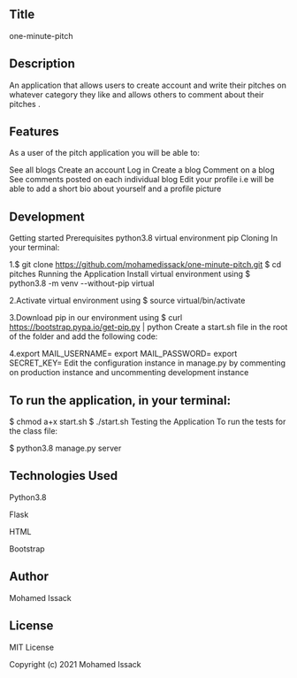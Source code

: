 ## Title
one-minute-pitch

## Description
An application that allows users to create account and write their pitches on whatever category they like and allows others to comment about their pitches .

## Features
As a user of the pitch application you will be able to:

See all blogs Create an account Log in Create a blog Comment on a blog See comments posted on each individual blog Edit your profile i.e will be able to add a short bio about yourself and a profile picture

## Development

Getting started Prerequisites python3.8 virtual environment pip Cloning In your terminal:

1.$ git clone https://github.com/mohamedissack/one-minute-pitch.git $ cd pitches Running the Application Install virtual environment using $ python3.8 -m venv --without-pip virtual

2.Activate virtual environment using $ source virtual/bin/activate

3.Download pip in our environment using $ curl https://bootstrap.pypa.io/get-pip.py | python Create a start.sh file in the root of the folder and add the following code:

4.export MAIL_USERNAME= export MAIL_PASSWORD= export SECRET_KEY= Edit the configuration instance in manage.py by commenting on production instance and uncommenting development instance

## To run the application, in your terminal:

$ chmod a+x start.sh $ ./start.sh Testing the Application To run the tests for the class file:

$ python3.8 manage.py server

## Technologies Used

Python3.8

Flask

HTML

Bootstrap

## Author

Mohamed Issack

## License

MIT License

Copyright (c) 2021 Mohamed Issack